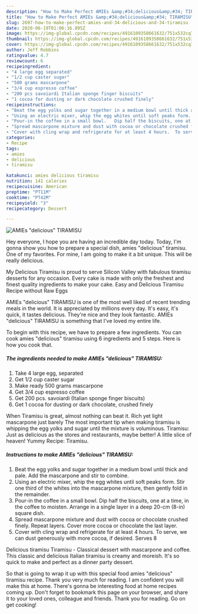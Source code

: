 ```yaml
---
description: "How to Make Perfect AMIEs &amp;#34;delicious&amp;#34; TIRAMISU"
title: "How to Make Perfect AMIEs &amp;#34;delicious&amp;#34; TIRAMISU"
slug: 2697-how-to-make-perfect-amies-and-34-delicious-and-34-tiramisu
date: 2020-06-19T01:06:16.895Z
image: https://img-global.cpcdn.com/recipes/4916109358661632/751x532cq70/amies-delicious-tiramisu-recipe-main-photo.jpg
thumbnail: https://img-global.cpcdn.com/recipes/4916109358661632/751x532cq70/amies-delicious-tiramisu-recipe-main-photo.jpg
cover: https://img-global.cpcdn.com/recipes/4916109358661632/751x532cq70/amies-delicious-tiramisu-recipe-main-photo.jpg
author: Jeff Robbins
ratingvalue: 4.7
reviewcount: 6
recipeingredient:
- "4 large egg separated"
- "1/2 cup caster sugar"
- "500 grams mascarpone"
- "3/4 cup espresso coffee"
- "200 pcs savoiardi Italian sponge finger biscuits"
- "1 cocoa for dusting or dark chocolate crushed finely"
recipeinstructions:
- "Beat the egg yolks and sugar together in a medium bowl until thick and pale.  Add the mascarpone and stir to combine."
- "Using an electric mixer, whip the egg whites until soft peaks form. Stir one third of the whites into the mascarpone mixture, then gently fold in the remainder."
- "Pour-in the coffee in a small bowl.   Dip half the biscuits, one at a time, in the coffee to moisten.  Arrange in a single layer in a deep 20-cm (8-in) square dish."
- "Spread mascarpone mixture and dust with cocoa or chocolate crushed finely. Repeat layers.  Cover more cocoa or chocolate the last layer."
- "Cover with cling wrap and refrigerate for at least 4 hours.  To serve, we can dust generously with more cocoa, if desired.  Serves 8"
categories:
- Recipe
tags:
- amies
- delicious
- tiramisu

katakunci: amies delicious tiramisu 
nutrition: 141 calories
recipecuisine: American
preptime: "PT11M"
cooktime: "PT42M"
recipeyield: "3"
recipecategory: Dessert

---
```



![AMIEs &#34;delicious&#34; TIRAMISU](https://img-global.cpcdn.com/recipes/4916109358661632/751x532cq70/amies-delicious-tiramisu-recipe-main-photo.jpg)

Hey everyone, I hope you are having an incredible day today. Today, I'm gonna show you how to prepare a special dish, amies &#34;delicious&#34; tiramisu. One of my favorites. For mine, I am going to make it a bit unique. This will be really delicious.

My Delicious Tiramisu is proud to serve Silicon Valley with fabulous tiramisu desserts for any occasion. Every cake is made with only the freshest and finest quality ingredients to make your cake. Easy and Delicious Tiramisu Recipe without Raw Eggs

AMIEs &#34;delicious&#34; TIRAMISU is one of the most well liked of recent trending meals in the world. It is appreciated by millions every day. It's easy, it's quick, it tastes delicious. They're nice and they look fantastic. AMIEs &#34;delicious&#34; TIRAMISU is something that I've loved my entire life.


To begin with this recipe, we have to prepare a few ingredients. You can cook amies &#34;delicious&#34; tiramisu using 6 ingredients and 5 steps. Here is how you cook that.

<!--inarticleads1-->

##### The ingredients needed to make AMIEs &#34;delicious&#34; TIRAMISU:

1. Take 4 large egg, separated
1. Get 1/2 cup caster sugar
1. Make ready 500 grams mascarpone
1. Get 3/4 cup espresso coffee
1. Get 200 pcs. savoiardi (Italian sponge finger biscuits)
1. Get 1 cocoa for dusting or dark chocolate, crushed finely


When Tiramisu is great, almost nothing can beat it. Rich yet light mascarpone just barely The most important tip when making tiramisu is whipping the egg yolks and sugar until the mixture is voluminous. Tiramisu: Just as delicious as the stores and restaurants, maybe better! A little slice of heaven! Yummy Recipe: Tiramisu. 

<!--inarticleads2-->

##### Instructions to make AMIEs &#34;delicious&#34; TIRAMISU:

1. Beat the egg yolks and sugar together in a medium bowl until thick and pale.  Add the mascarpone and stir to combine.
1. Using an electric mixer, whip the egg whites until soft peaks form. Stir one third of the whites into the mascarpone mixture, then gently fold in the remainder.
1. Pour-in the coffee in a small bowl.   Dip half the biscuits, one at a time, in the coffee to moisten.  Arrange in a single layer in a deep 20-cm (8-in) square dish.
1. Spread mascarpone mixture and dust with cocoa or chocolate crushed finely. Repeat layers.  Cover more cocoa or chocolate the last layer.
1. Cover with cling wrap and refrigerate for at least 4 hours.  To serve, we can dust generously with more cocoa, if desired.  Serves 8


Delicious tiramisu Tiramisu - Classical dessert with mascarpone and coffee. This classic and delicious Italian tiramisu is creamy and moreish. It&#39;s so quick to make and perfect as a dinner party dessert. 

So that is going to wrap it up with this special food amies &#34;delicious&#34; tiramisu recipe. Thank you very much for reading. I am confident you will make this at home. There's gonna be interesting food at home recipes coming up. Don't forget to bookmark this page on your browser, and share it to your loved ones, colleague and friends. Thank you for reading. Go on get cooking!
